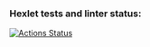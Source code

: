 ### Hexlet tests and linter status:
[![Actions Status](https://github.com/Cabagemage/dom-react-redux-project-lvl4/workflows/hexlet-check/badge.svg)](https://github.com/Cabagemage/dom-react-redux-project-lvl4/actions)